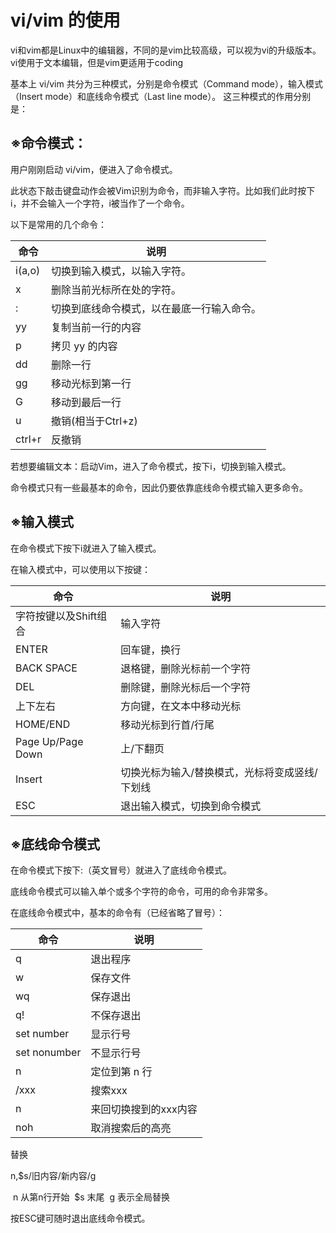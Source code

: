 # vi/vim 的使用

vi和vim都是Linux中的编辑器，不同的是vim比较高级，可以视为vi的升级版本。vi使用于文本编辑，但是vim更适用于coding

基本上 vi/vim 共分为三种模式，分别是命令模式（Command mode），输入模式（Insert mode）和底线命令模式（Last line mode）。 这三种模式的作用分别是：

## ※命令模式：

用户刚刚启动 vi/vim，便进入了命令模式。

此状态下敲击键盘动作会被Vim识别为命令，而非输入字符。比如我们此时按下i，并不会输入一个字符，i被当作了一个命令。

以下是常用的几个命令：

| 命令   | 说明                                       |
| ------ | ------------------------------------------ |
| i(a,o) | 切换到输入模式，以输入字符。               |
| x      | 删除当前光标所在处的字符。                 |
| :      | 切换到底线命令模式，以在最底一行输入命令。 |
| yy     | 复制当前一行的内容                         |
| p      | 拷贝 yy 的内容                             |
| dd     | 删除一行                                   |
| gg     | 移动光标到第一行                           |
| G      | 移动到最后一行                             |
| u      | 撤销(相当于Ctrl+z)                         |
| ctrl+r | 反撤销                                     |



若想要编辑文本：启动Vim，进入了命令模式，按下i，切换到输入模式。

命令模式只有一些最基本的命令，因此仍要依靠底线命令模式输入更多命令。

## ※输入模式

在命令模式下按下i就进入了输入模式。

在输入模式中，可以使用以下按键：

| 命令                  | 说明                                           |
| --------------------- | ---------------------------------------------- |
| 字符按键以及Shift组合 | 输入字符                                       |
| ENTER                 | 回车键，换行                                   |
| BACK SPACE            | 退格键，删除光标前一个字符                     |
| DEL                   | 删除键，删除光标后一个字符                     |
| 上下左右              | 方向键，在文本中移动光标                       |
| HOME/END              | 移动光标到行首/行尾                            |
| Page Up/Page Down     | 上/下翻页                                      |
| Insert                | 切换光标为输入/替换模式，光标将变成竖线/下划线 |
| ESC                   | 退出输入模式，切换到命令模式                   |

## ※底线命令模式

在命令模式下按下:（英文冒号）就进入了底线命令模式。

底线命令模式可以输入单个或多个字符的命令，可用的命令非常多。

在底线命令模式中，基本的命令有（已经省略了冒号）：

| 命令         | 说明                  |
| ------------ | --------------------- |
| q            | 退出程序              |
| w            | 保存文件              |
| wq           | 保存退出              |
| q!           | 不保存退出            |
| set number   | 显示行号              |
| set nonumber | 不显示行号            |
| n            | 定位到第 n 行         |
| /xxx         | 搜索xxx               |
| n            | 来回切换搜到的xxx内容 |
| noh          | 取消搜索后的高亮      |

替换

n,$s/旧内容/新内容/g

​	n 		从第n行开始
​	$s 		末尾
​	g 		表示全局替换


按ESC键可随时退出底线命令模式。